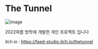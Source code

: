 # The Tunnel

![image](https://github.com/dkdkdsa/The_Tunnel/assets/98935315/f1017cdb-244e-4076-bdcb-c07f2d614428)

2022여름 방학에 개발한 개인 프로젝트 입니다

itch.io : https://faed-studio.itch.io/thetunnel
